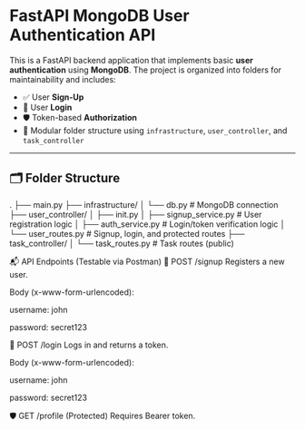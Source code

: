 # FastAPI MongoDB User Authentication API

This is a FastAPI backend application that implements basic **user authentication** using **MongoDB**. The project is organized into folders for maintainability and includes:

- ✅ User **Sign-Up**
- 🔐 User **Login**
- 🛡️ Token-based **Authorization**
- 📁 Modular folder structure using `infrastructure`, `user_controller`, and `task_controller`

---

## 🗂️ Folder Structure

.
├── main.py
├── infrastructure/
│ └── db.py # MongoDB connection
├── user_controller/
│ ├── init.py
│ ├── signup_service.py # User registration logic
│ ├── auth_service.py # Login/token verification logic
│ └── user_routes.py # Signup, login, and protected routes
├── task_controller/
│ └── task_routes.py # Task routes (public)

📬 API Endpoints (Testable via Postman)
🔐 POST /signup
Registers a new user.

Body (x-www-form-urlencoded):

username: john

password: secret123

🔐 POST /login
Logs in and returns a token.

Body (x-www-form-urlencoded):

username: john

password: secret123

🛡️ GET /profile (Protected)
Requires Bearer token.
